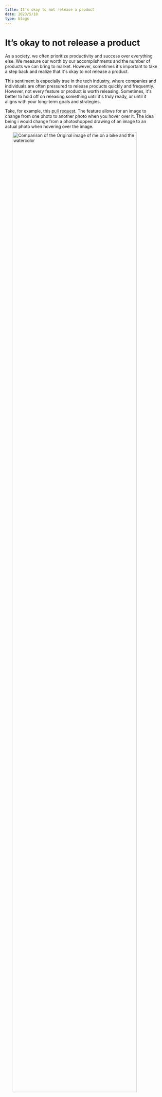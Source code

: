 ```yaml
---
title: It’s okay to not release a product
date: 2023/5/18
type: blogs
---
```


# It’s okay to not release a product

As a society, we often prioritize productivity and success over everything else. We measure our worth by our accomplishments and the number of products we can bring to market. However, sometimes it's important to take a step back and realize that it's okay to not release a product.

This sentiment is especially true in the tech industry, where companies and individuals are often pressured to release products quickly and frequently. However, not every feature or product is worth releasing. Sometimes, it's better to hold off on releasing something until it's truly ready, or until it aligns with your long-term goals and strategies.

Take, for example, this [pull request](https://github.com/brianreidy/brianreidy.com/pull/19/files). The feature allows for an image to change from one photo to another photo when you hover over it. The idea being i would change from a photoshopped drawing of an image to an actual photo when hovering over the image.
<img
  style="display: block;
  margin-left: auto;
  margin-right: auto;
  padding-top:10px;
  padding-bottom:10px;
  width: 90%;"
  src="/bikeImgComparison.jpeg" 
  alt="Comparison of the Original image of me on a bike and the watercolor"
  />
While this may seem like a small feature, it's a perfect example of when it's okay to not release a product.

While the pull request worked and i got it running locally. I didn't like the distraction it added to my website. Even with the css opacity transition this feature felt too distracting and weird for a user. It's not a crucial aspect of the website, and I felt it was better to wait until it's a part of a larger update or redesign makes more sense in the long run. For example if i had an album of drawings with a post focused on the different tools used to convert images into water color.

I also learned more about mui through experimenting with this feature. I learned about the shouldForwardProp and I also learned how to properly type a mui styled component such that the typescript compiler doesn’t error that theme is missing from the react element. Before and after can seen below.

```ts
const Foo = styled('div'})(({ theme, isToggled }: { theme: Theme; isToggled: boolean }) => ({
  backgroundColor: isToggled ? 'blue' : 'white',
}));
...
// This would error saying i need theme and give a warning that isToggled
// This would also give a warning saying React does not recognize the `isToggled`
// prop on a DOM element. If you intentionally want it to appear in the
// DOM as a custom attribute, spell it as lowercase `isToggled` instead.
// If you accidentally passed it from a parent component, remove it from the
// DOM element.
<Foo isToggled>
```

```ts
const Foo = styled('div', {
  shouldForwardProp: (prop) => prop !== 'isToggled',
})<{isToggled: boolen}>(({ theme, isToggled }) => ({
  backgroundColor: isToggled ? 'blue' : 'white',
}));

<Foo isToggled>

...
```

In conclusion, it's important to remember that not every feature or product needs to be released immediately. Taking the time to ensure that everything aligns with your goals and strategies, and that the product is truly ready, can lead to more success in the long run and you can also still learn along the way.
